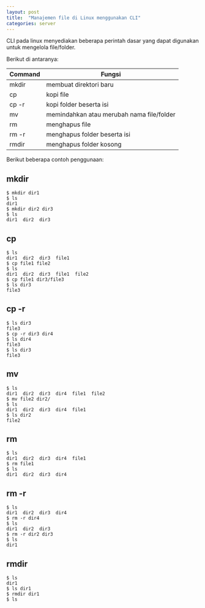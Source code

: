 ```yaml
---
layout: post
title:  "Manajemen file di Linux menggunakan CLI"
categories: server
---
```


CLI pada linux menyediakan beberapa perintah dasar yang dapat digunakan untuk mengelola file/folder.

Berikut di antaranya:

| Command | Fungsi |
| ------- | ------ |
| mkdir | membuat direktori baru |
| cp | kopi file |
| cp -r | kopi folder beserta isi |
| mv | memindahkan atau merubah nama file/folder |
| rm | menghapus file |
| rm -r | menghapus folder beserta isi |
| rmdir | menghapus folder kosong |

Berikut beberapa contoh penggunaan:

## mkdir
```
$ mkdir dir1
$ ls
dir1
$ mkdir dir2 dir3
$ ls
dir1  dir2  dir3
```

## cp
```
$ ls
dir1  dir2  dir3  file1
$ cp file1 file2
$ ls
dir1  dir2  dir3  file1  file2
$ cp file1 dir3/file3
$ ls dir3
file3
```

## cp -r
```
$ ls dir3
file3
$ cp -r dir3 dir4
$ ls dir4
file3
$ ls dir3
file3
```

## mv
```
$ ls
dir1  dir2  dir3  dir4  file1  file2
$ mv file2 dir2/
$ ls
dir1  dir2  dir3  dir4  file1
$ ls dir2
file2
```

## rm
```
$ ls
dir1  dir2  dir3  dir4  file1
$ rm file1
$ ls
dir1  dir2  dir3  dir4
```

## rm -r
```
$ ls
dir1  dir2  dir3  dir4
$ rm -r dir4
$ ls
dir1  dir2  dir3
$ rm -r dir2 dir3
$ ls
dir1
```

## rmdir
```
$ ls
dir1
$ ls dir1
$ rmdir dir1
$ ls

```